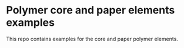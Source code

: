 Polymer core and paper elements examples
========================================

This repo contains examples for the core and paper polymer elements.
